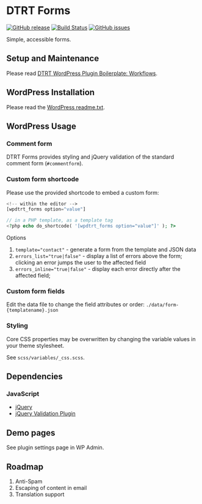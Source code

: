 # DTRT Forms

[![GitHub release](https://img.shields.io/github/v/tag/dotherightthing/wpdtrt-forms)](https://github.com/dotherightthing/wpdtrt-forms/releases) [![Build Status](https://github.com/dotherightthing/wpdtrt-forms/workflows/Build%20and%20release%20if%20tagged/badge.svg)](https://github.com/dotherightthing/wpdtrt-forms/actions?query=workflow%3A%22Build+and+release+if+tagged%22) [![GitHub issues](https://img.shields.io/github/issues/dotherightthing/wpdtrt-forms.svg)](https://github.com/dotherightthing/wpdtrt-forms/issues)

Simple, accessible forms.

## Setup and Maintenance

Please read [DTRT WordPress Plugin Boilerplate: Workflows](https://github.com/dotherightthing/wpdtrt-plugin-boilerplate/wiki/Workflows).

## WordPress Installation

Please read the [WordPress readme.txt](readme.txt).

## WordPress Usage

### Comment form

DTRT Forms provides styling and jQuery validation of the standard comment form (`#commentform`).

### Custom form shortcode

Please use the provided shortcode to embed a custom form:

```php
<!-- within the editor -->
[wpdtrt_forms option="value"]

// in a PHP template, as a template tag
<?php echo do_shortcode( '[wpdtrt_forms option="value"]' ); ?>
```

Options

1. `template="contact"` - generate a form from the template and JSON data
2. `errors_list="true|false"` - display a list of errors above the form; clicking an error jumps the user to the affected field
3. `errors_inline="true|false"` - display each error directly after the affected field;

### Custom form fields

Edit the data file to change the field attributes or order: `./data/form-{templatename}.json`

### Styling

Core CSS properties may be overwritten by changing the variable values in your theme stylesheet.

See `scss/variables/_css.scss`.

## Dependencies

### JavaScript

* [jQuery](https://jquery.com/)
* [jQuery Validation Plugin](https://jqueryvalidation.org/)

## Demo pages

See plugin settings page in WP Admin.

## Roadmap

1. Anti-Spam
2. Escaping of content in email
3. Translation support
